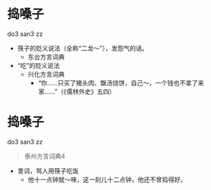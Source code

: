 # 捣嗓子
do3 san3 zz
+ 筷子的贬义说法（全称“二龙～”），发怨气的话。
  * 东台方言词典
+ “吃”的贬义说法
  * 兴化方言词典
    - “你……只买了猪头肉、飘汤烧饼，自己～，一个钱也不拿了来家……”（《儒林外史》五四）

# 捣嗓子
do3 san3 zz
> 泰州方言词典4
- 詈词，骂人用筷子吃饭
  - 他十一点钟就～唻，这一刻儿十二点钟，他还不曾捣得好。
